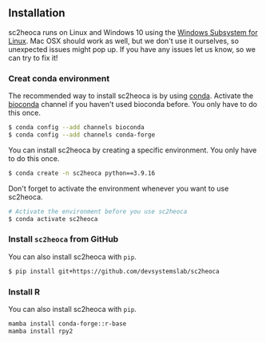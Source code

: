 ## Installation

sc2heoca runs on Linux and Windows 10 using the [Windows Subsystem for Linux](https://docs.microsoft.com/en-us/windows/wsl/install-win10). 
Mac OSX should work as well, but we don't use it ourselves, so unexpected issues might pop up. 
If you have any issues let us know, so we can try to fix it!

### Creat conda environment

The recommended way to install sc2heoca is by using [conda](https://docs.continuum.io/anaconda). 
Activate the [bioconda](https://bioconda.github.io/) channel if you haven't used bioconda before.
You only have to do this once.

``` bash
$ conda config --add channels bioconda
$ conda config --add channels conda-forge
```

You can install sc2heoca by creating a specific environment.
You only have to do this once.

``` bash
$ conda create -n sc2heoca python==3.9.16
```

Don't forget to activate the environment whenever you want to use sc2heoca.

``` bash
# Activate the environment before you use sc2heoca
$ conda activate sc2heoca
```

### Install `sc2heoca` from GitHub

You can also install sc2heoca with `pip`. 

``` bash
$ pip install git+https://github.com/devsystemslab/sc2heoca
``` 

### Install R

You can also install sc2heoca with `pip`. 

``` bash
mamba install conda-forge::r-base
mamba install rpy2
``` 
